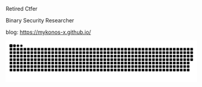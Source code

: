 Retired Ctfer

Binary Security Researcher

blog: https://mykonos-x.github.io/



<picture>
  <source media="(prefers-color-scheme: dark)" srcset="https://raw.githubusercontent.com/Mykonos-x/Mykonos-x/output/github-contribution-grid-snake-dark.svg">
  <source media="(prefers-color-scheme: light)" srcset="https://raw.githubusercontent.com/Mykonos-x/Mykonos-x/output/github-contribution-grid-snake.svg">
  <img alt="github contribution grid snake animation" src="https://raw.githubusercontent.com/Mykonos-x/Mykonos-x/output/github-contribution-grid-snake.svg">
</picture>

​              
